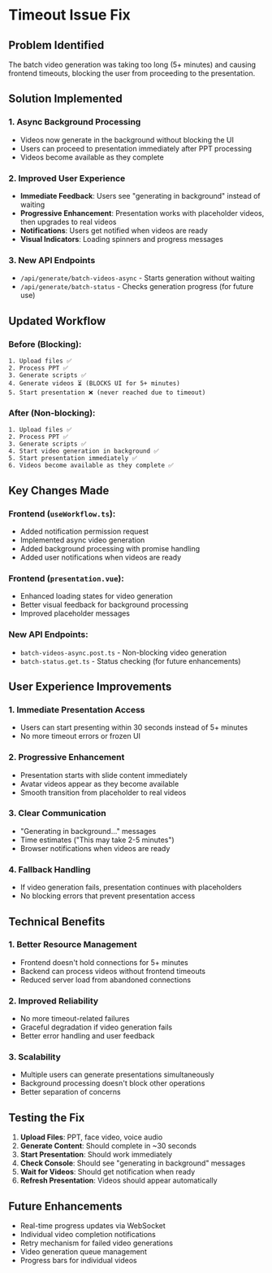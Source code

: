 # Timeout Issue Fix

## Problem Identified
The batch video generation was taking too long (5+ minutes) and causing frontend timeouts, blocking the user from proceeding to the presentation.

## Solution Implemented

### 1. **Async Background Processing**
- Videos now generate in the background without blocking the UI
- Users can proceed to presentation immediately after PPT processing
- Videos become available as they complete

### 2. **Improved User Experience**
- **Immediate Feedback**: Users see "generating in background" instead of waiting
- **Progressive Enhancement**: Presentation works with placeholder videos, then upgrades to real videos
- **Notifications**: Users get notified when videos are ready
- **Visual Indicators**: Loading spinners and progress messages

### 3. **New API Endpoints**
- `/api/generate/batch-videos-async` - Starts generation without waiting
- `/api/generate/batch-status` - Checks generation progress (for future use)

## Updated Workflow

### Before (Blocking):
```
1. Upload files ✅
2. Process PPT ✅
3. Generate scripts ✅
4. Generate videos ⏳ (BLOCKS UI for 5+ minutes)
5. Start presentation ❌ (never reached due to timeout)
```

### After (Non-blocking):
```
1. Upload files ✅
2. Process PPT ✅
3. Generate scripts ✅
4. Start video generation in background ✅
5. Start presentation immediately ✅
6. Videos become available as they complete ✅
```

## Key Changes Made

### Frontend (`useWorkflow.ts`):
- Added notification permission request
- Implemented async video generation
- Added background processing with promise handling
- Added user notifications when videos are ready

### Frontend (`presentation.vue`):
- Enhanced loading states for video generation
- Better visual feedback for background processing
- Improved placeholder messages

### New API Endpoints:
- `batch-videos-async.post.ts` - Non-blocking video generation
- `batch-status.get.ts` - Status checking (for future enhancements)

## User Experience Improvements

### 1. **Immediate Presentation Access**
- Users can start presenting within 30 seconds instead of 5+ minutes
- No more timeout errors or frozen UI

### 2. **Progressive Enhancement**
- Presentation starts with slide content immediately
- Avatar videos appear as they become available
- Smooth transition from placeholder to real videos

### 3. **Clear Communication**
- "Generating in background..." messages
- Time estimates ("This may take 2-5 minutes")
- Browser notifications when videos are ready

### 4. **Fallback Handling**
- If video generation fails, presentation continues with placeholders
- No blocking errors that prevent presentation access

## Technical Benefits

### 1. **Better Resource Management**
- Frontend doesn't hold connections for 5+ minutes
- Backend can process videos without frontend timeouts
- Reduced server load from abandoned connections

### 2. **Improved Reliability**
- No more timeout-related failures
- Graceful degradation if video generation fails
- Better error handling and user feedback

### 3. **Scalability**
- Multiple users can generate presentations simultaneously
- Background processing doesn't block other operations
- Better separation of concerns

## Testing the Fix

1. **Upload Files**: PPT, face video, voice audio
2. **Generate Content**: Should complete in ~30 seconds
3. **Start Presentation**: Should work immediately
4. **Check Console**: Should see "generating in background" messages
5. **Wait for Videos**: Should get notification when ready
6. **Refresh Presentation**: Videos should appear automatically

## Future Enhancements

- Real-time progress updates via WebSocket
- Individual video completion notifications
- Retry mechanism for failed video generations
- Video generation queue management
- Progress bars for individual videos

